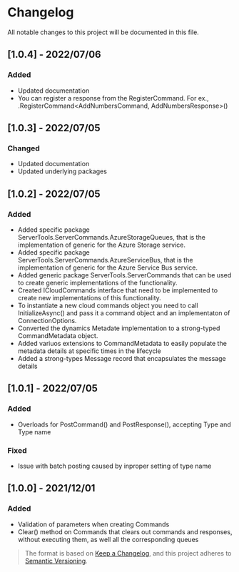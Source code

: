 # Changelog
All notable changes to this project will be documented in this file.

## [1.0.4] - 2022/07/06
### Added
- Updated documentation
- You can register a response from the RegisterCommand. For ex., .RegisterCommand<AddNumbersCommand, AddNumbersResponse>()


## [1.0.3] - 2022/07/05
### Changed
- Updated documentation
- Updated underlying packages

## [1.0.2] - 2022/07/05
### Added
- Added specific package ServerTools.ServerCommands.AzureStorageQueues, that is the implementation of generic for the Azure Storage service.
- Added specific package ServerTools.ServerCommands.AzureServiceBus, that is the implementation of generic for the Azure Service Bus service.
- Added generic package ServerTools.ServerCommands that can be used to create generic implementations of the functionality.
- Created ICloudCommands interface that need to be implemented to create new implementations of this functionality.
- To instantiate a new cloud commands object you need to call InitializeAsync() and pass it a command object and an implementaton of ConnectionOptions.
- Converted the dynamics Metadate implementation to a strong-typed CommandMetadata object.
- Added variuos extensions to CommandMetadata to easily populate the metadata details at specific times in the lifecycle
- Added a strong-types Message record that encapsulates the message details


## [1.0.1] - 2022/07/05
### Added
- Overloads for PostCommand() and PostResponse(), accepting Type and Type name
### Fixed 
- Issue with batch posting caused by inproper setting of type name



## [1.0.0] - 2021/12/01
### Added
- Validation of parameters when creating Commands
- Clear() method on Commands that clears out commands and responses, without executing them, as well all the corresponding queues  



> The format is based on [Keep a Changelog](https://keepachangelog.com/en/1.0.0/), and this project adheres to [Semantic Versioning](https://semver.org/spec/v2.0.0.html).